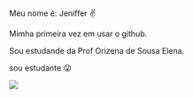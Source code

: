 Meu nome é: Jeniffer ✌

Mimha primeira vez em usar o github.

Sou estudande da Prof Orizena de Sousa Elena.

sou estudante 😜

![](https://s2-techtudo.glbimg.com/CDCDKUhS0FMmWH6daMavnixT6cg=/0x0:1024x609/984x0/smart/filters:strip_icc()/i.s3.glbimg.com/v1/AUTH_08fbf48bc0524877943fe86e43087e7a/internal_photos/bs/2022/c/u/15eppqSmeTdHkoAKM0Uw/dall-e-2.jpg)
